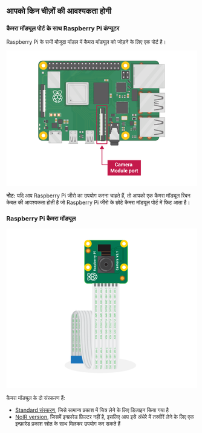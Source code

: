## आपको किन चीज़ों की आवश्यकता होगी

### कैमरा मॉड्यूल पोर्ट के साथ Raspberry Pi कंप्यूटर

Raspberry Pi के सभी मौजूदा मॉडल में कैमरा मॉड्यूल को जोड़ने के लिए एक पोर्ट है।

![Raspberry Pi 3B+ जिसमें कैमरा मॉड्यूल अंकित किया हुआ है](images/pi4-camera-port.png)

**नोट:** यदि आप Raspberry Pi जीरो का उपयोग करना चाहते हैं, तो आपको एक कैमरा मॉड्यूल रिबन केबल की आवश्यकता होती है जो Raspberry Pi जीरो के छोटे कैमरा मॉड्यूल पोर्ट में फिट आता है।

### Raspberry Pi कैमरा मॉड्यूल

![Raspberry Pi कैमरा मॉड्यूल](images/camera-module.png)

कैमरा मॉड्यूल के दो संस्करण हैं:

* [Standard संस्करण](https://www.raspberrypi.org/products/camera-module-v2/), जिसे सामान्य प्रकाश में चित्र लेने के लिए डिज़ाइन किया गया है
* [NoIR version](https://www.raspberrypi.org/products/pi-noir-camera-v2/), जिसमें इन्फ्रारेड फ़िल्टर नहीं है, इसलिए आप इसे अंधेरे में तस्वीरें लेने के लिए एक इन्फ्रारेड प्रकाश स्रोत के साथ मिलकर उपयोग कर सकते हैं


